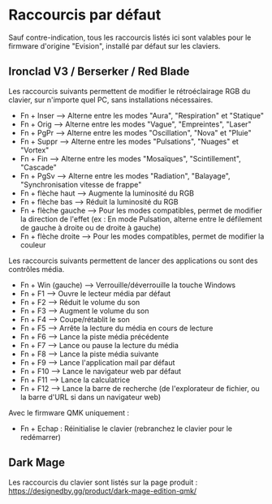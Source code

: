 # Raccourcis par défaut

Sauf contre-indication, tous les raccourcis listés ici sont valables pour le firmware d'origine "Evision", installé par défaut sur les claviers.

## Ironclad V3 / Berserker / Red Blade

Les raccourcis suivants permettent de modifier le rétroéclairage RGB du clavier, sur n'importe quel PC, sans installations nécessaires.

- Fn + Inser --> Alterne entre les modes "Aura", "Respiration" et "Statique"
- Fn + Orig --> Alterne entre les modes "Vague", "Empreintes", "Laser"
- Fn + PgPr --> Alterne entre les modes "Oscillation", "Nova" et "Pluie"
- Fn + Suppr --> Alterne entre les modes "Pulsations", "Nuages" et "Vortex"
- Fn + Fin --> Alterne entre les modes "Mosaïques", "Scintillement", "Cascade"
- Fn + PgSv --> Alterne entre les modes "Radiation", "Balayage", "Synchronisation vitesse de frappe"
- Fn + flèche haut --> Augmente la luminosité du RGB
- Fn + flèche bas --> Réduit la luminosité du RGB
- Fn + flèche gauche --> Pour les modes compatibles, permet de modifier la direction de l'effet (ex : En mode Pulsation, alterne entre le défilement de gauche à droite ou de droite à gauche)
- Fn + flèche droite --> Pour les modes compatibles, permet de modifier la couleur

Les raccourcis suivants permettent de lancer des applications ou sont des contrôles média.

- Fn + Win (gauche) --> Verrouille/déverrouille la touche Windows
- Fn + F1 --> Ouvre le lecteur média par défaut
- Fn + F2 --> Réduit le volume du son
- Fn + F3 --> Augment le volume du son
- Fn + F4 --> Coupe/rétablit le son
- Fn + F5 --> Arrête la lecture du média en cours de lecture
- Fn + F6 --> Lance la piste média précédente
- Fn + F7 --> Lance ou pause la lecture du média
- Fn + F8 --> Lance la piste média suivante
- Fn + F9 --> Lance l'application mail par défaut
- Fn + F10 --> Lance le navigateur web par défaut
- Fn + F11 --> Lance la calculatrice
- Fn + F12 --> Lance la barre de recherche (de l'explorateur de fichier, ou la barre d'URL si dans un navigateur web)

Avec le firmware QMK uniquement :

- Fn + Echap : Réinitialise le clavier (rebranchez le clavier pour le redémarrer)

## Dark Mage

Les raccourcis du clavier sont listés sur la page produit : https://designedby.gg/product/dark-mage-edition-qmk/
